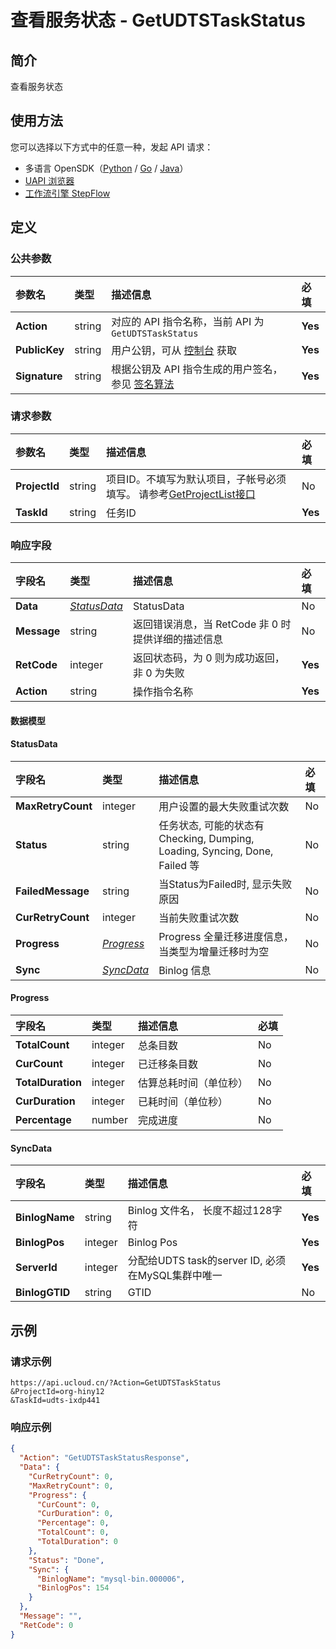 # 查看服务状态 - GetUDTSTaskStatus

## 简介

查看服务状态





## 使用方法

您可以选择以下方式中的任意一种，发起 API 请求：
- 多语言 OpenSDK（[Python](https://github.com/ucloud/ucloud-sdk-python3) / [Go](https://github.com/ucloud/ucloud-sdk-go) / [Java](https://github.com/ucloud/ucloud-sdk-java)）
- [UAPI 浏览器](https://console.ucloud.cn/uapi/detail?id=GetUDTSTaskStatus)
- [工作流引擎 StepFlow](https://console.ucloud.cn/stepflow/manage/)

## 定义

### 公共参数

| 参数名 | 类型 | 描述信息 | 必填 |
|:---|:---|:---|:---|
| **Action**     | string  | 对应的 API 指令名称，当前 API 为 `GetUDTSTaskStatus`                        | **Yes** |
| **PublicKey**  | string  | 用户公钥，可从 [控制台](https://console.ucloud.cn/uapi/apikey) 获取                                             | **Yes** |
| **Signature**  | string  | 根据公钥及 API 指令生成的用户签名，参见 [签名算法](api/summary/signature.md)  | **Yes** |

### 请求参数

| 参数名 | 类型 | 描述信息 | 必填 |
|:---|:---|:---|:---|
| **ProjectId** | string | 项目ID。不填写为默认项目，子帐号必须填写。 请参考[GetProjectList接口](api/summary/get_project_list) |No|
| **TaskId** | string | 任务ID |**Yes**|

### 响应字段

| 字段名 | 类型 | 描述信息 | 必填 |
|:---|:---|:---|:---|
| **Data** | [*StatusData*](#StatusData) | StatusData |No|
| **Message** | string | 返回错误消息，当 RetCode 非 0 时提供详细的描述信息 |No|
| **RetCode** | integer | 返回状态码，为 0 则为成功返回，非 0 为失败 |**Yes**|
| **Action** | string | 操作指令名称 |**Yes**|

#### 数据模型


#### StatusData

| 字段名 | 类型 | 描述信息 | 必填 |
|:---|:---|:---|:---|
| **MaxRetryCount** | integer | 用户设置的最大失败重试次数 |No|
| **Status** | string | 任务状态, 可能的状态有Checking, Dumping, Loading, Syncing, Done, Failed 等 |No|
| **FailedMessage** | string | 当Status为Failed时, 显示失败原因 |No|
| **CurRetryCount** | integer | 当前失败重试次数 |No|
| **Progress** | [*Progress*](#Progress) | Progress 全量迁移进度信息， 当类型为增量迁移时为空 |No|
| **Sync** | [*SyncData*](#SyncData) | Binlog 信息 |No|

#### Progress

| 字段名 | 类型 | 描述信息 | 必填 |
|:---|:---|:---|:---|
| **TotalCount** | integer | 总条目数 |No|
| **CurCount** | integer | 已迁移条目数 |No|
| **TotalDuration** | integer | 估算总耗时间（单位秒） |No|
| **CurDuration** | integer | 已耗时间（单位秒） |No|
| **Percentage** | number | 完成进度 |No|

#### SyncData

| 字段名 | 类型 | 描述信息 | 必填 |
|:---|:---|:---|:---|
| **BinlogName** | string | Binlog 文件名， 长度不超过128字符 |**Yes**|
| **BinlogPos** | integer | Binlog Pos |**Yes**|
| **ServerId** | integer | 分配给UDTS task的server ID, 必须在MySQL集群中唯一 |**Yes**|
| **BinlogGTID** | string | GTID |No|

## 示例

### 请求示例
    
```
https://api.ucloud.cn/?Action=GetUDTSTaskStatus
&ProjectId=org-hiny12
&TaskId=udts-ixdp441
```

### 响应示例
    
```json
{
  "Action": "GetUDTSTaskStatusResponse",
  "Data": {
    "CurRetryCount": 0,
    "MaxRetryCount": 0,
    "Progress": {
      "CurCount": 0,
      "CurDuration": 0,
      "Percentage": 0,
      "TotalCount": 0,
      "TotalDuration": 0
    },
    "Status": "Done",
    "Sync": {
      "BinlogName": "mysql-bin.000006",
      "BinlogPos": 154
    }
  },
  "Message": "",
  "RetCode": 0
}
```




